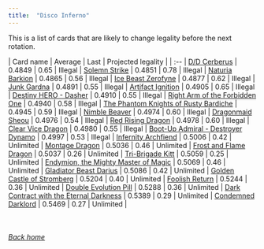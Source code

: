 ```yaml
---
title:  "Disco Inferno"
---
```


This is a list of cards that are likely to change legality before the next rotation.

| Card name | Average | Last | Projected legality |
| :-- |
[D/D Cerberus](https://db.ygoprodeck.com/card/?search=D/D%20Cerberus) | 0.4849 | 0.65 | Illegal |
[Solemn Strike](https://db.ygoprodeck.com/card/?search=Solemn%20Strike) | 0.4851 | 0.78 | Illegal |
[Naturia Barkion](https://db.ygoprodeck.com/card/?search=Naturia%20Barkion) | 0.4865 | 0.56 | Illegal |
[Ice Beast Zerofyne](https://db.ygoprodeck.com/card/?search=Ice%20Beast%20Zerofyne) | 0.4877 | 0.62 | Illegal |
[Junk Gardna](https://db.ygoprodeck.com/card/?search=Junk%20Gardna) | 0.4891 | 0.55 | Illegal |
[Artifact Ignition](https://db.ygoprodeck.com/card/?search=Artifact%20Ignition) | 0.4905 | 0.65 | Illegal |
[Destiny HERO - Dasher](https://db.ygoprodeck.com/card/?search=Destiny%20HERO%20-%20Dasher) | 0.4910 | 0.55 | Illegal |
[Right Arm of the Forbidden One](https://db.ygoprodeck.com/card/?search=Right%20Arm%20of%20the%20Forbidden%20One) | 0.4940 | 0.58 | Illegal |
[The Phantom Knights of Rusty Bardiche](https://db.ygoprodeck.com/card/?search=The%20Phantom%20Knights%20of%20Rusty%20Bardiche) | 0.4945 | 0.59 | Illegal |
[Nimble Beaver](https://db.ygoprodeck.com/card/?search=Nimble%20Beaver) | 0.4974 | 0.60 | Illegal |
[Dragonmaid Sheou](https://db.ygoprodeck.com/card/?search=Dragonmaid%20Sheou) | 0.4976 | 0.54 | Illegal |
[Red Rising Dragon](https://db.ygoprodeck.com/card/?search=Red%20Rising%20Dragon) | 0.4978 | 0.60 | Illegal |
[Clear Vice Dragon](https://db.ygoprodeck.com/card/?search=Clear%20Vice%20Dragon) | 0.4980 | 0.55 | Illegal |
[Boot-Up Admiral - Destroyer Dynamo](https://db.ygoprodeck.com/card/?search=Boot-Up%20Admiral%20-%20Destroyer%20Dynamo) | 0.4997 | 0.53 | Illegal |
[Infernity Archfiend](https://db.ygoprodeck.com/card/?search=Infernity%20Archfiend) | 0.5006 | 0.42 | Unlimited |
[Montage Dragon](https://db.ygoprodeck.com/card/?search=Montage%20Dragon) | 0.5036 | 0.46 | Unlimited |
[Frost and Flame Dragon](https://db.ygoprodeck.com/card/?search=Frost%20and%20Flame%20Dragon) | 0.5037 | 0.26 | Unlimited |
[Tri-Brigade Kitt](https://db.ygoprodeck.com/card/?search=Tri-Brigade%20Kitt) | 0.5059 | 0.25 | Unlimited |
[Endymion, the Mighty Master of Magic](https://db.ygoprodeck.com/card/?search=Endymion,%20the%20Mighty%20Master%20of%20Magic) | 0.5069 | 0.46 | Unlimited |
[Gladiator Beast Darius](https://db.ygoprodeck.com/card/?search=Gladiator%20Beast%20Darius) | 0.5086 | 0.42 | Unlimited |
[Golden Castle of Stromberg](https://db.ygoprodeck.com/card/?search=Golden%20Castle%20of%20Stromberg) | 0.5204 | 0.40 | Unlimited |
[Foolish Return](https://db.ygoprodeck.com/card/?search=Foolish%20Return) | 0.5244 | 0.36 | Unlimited |
[Double Evolution Pill](https://db.ygoprodeck.com/card/?search=Double%20Evolution%20Pill) | 0.5288 | 0.36 | Unlimited |
[Dark Contract with the Eternal Darkness](https://db.ygoprodeck.com/card/?search=Dark%20Contract%20with%20the%20Eternal%20Darkness) | 0.5389 | 0.29 | Unlimited |
[Condemned Darklord](https://db.ygoprodeck.com/card/?search=Condemned%20Darklord) | 0.5469 | 0.27 | Unlimited |

<br>

###### [Back home](index)